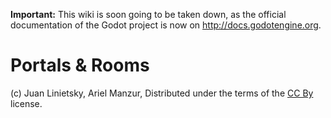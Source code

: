 **Important:** This wiki is soon going to be taken down, as the official documentation of the Godot project is now on http://docs.godotengine.org.

# Portals & Rooms

(c) Juan Linietsky, Ariel Manzur, Distributed under the terms of the [CC By](https://creativecommons.org/licenses/by/3.0/legalcode) license.

